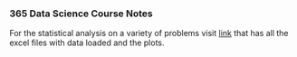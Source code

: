 ### 365 Data Science Course Notes

For the statistical analysis on a variety of problems visit [link](https://drive.google.com/drive/folders/1wqIBW_apQmjML9PpuH4njnRbYA9Kt9kK?usp=drive_link) that has all the excel files with data loaded and the plots.
